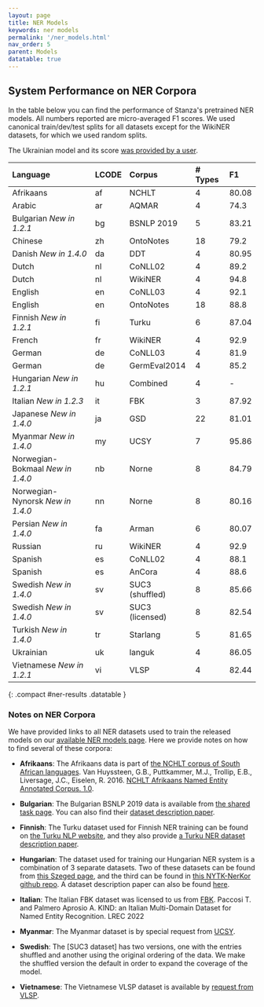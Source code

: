 ```yaml
---
layout: page
title: NER Models
keywords: ner models
permalink: '/ner_models.html'
nav_order: 5
parent: Models
datatable: true
---
```



## System Performance on NER Corpora

In the table below you can find the performance of Stanza's pretrained
NER models. All numbers reported are micro-averaged F1 scores. We used
canonical train/dev/test splits for all datasets except for the
WikiNER datasets, for which we used random splits.

The Ukrainian model and its score [was provided by a user](https://github.com/stanfordnlp/stanza/issues/319).

| Language                         | LCODE  | Corpus          | # Types   | F1 |
| :--------------------            | :----  | :-----          | :-------- | :---- |
| Afrikaans                        |   af   | NCHLT           | 4         | 80.08 |
| Arabic                           |   ar   | AQMAR           | 4         | 74.3  |
| Bulgarian *New in 1.2.1*         |   bg   | BSNLP 2019      | 5         | 83.21 |
| Chinese                          |   zh   | OntoNotes       | 18        | 79.2  |
| Danish *New in 1.4.0*            |   da   | DDT             | 4         | 80.95 |
| Dutch                            |   nl   | CoNLL02         | 4         | 89.2  |
| Dutch                            |   nl   | WikiNER         | 4         | 94.8  |
| English                          |   en   | CoNLL03         | 4         | 92.1  |
| English                          |   en   | OntoNotes       | 18        | 88.8  |
| Finnish *New in 1.2.1*           |   fi   | Turku           | 6         | 87.04 |
| French                           |   fr   | WikiNER         | 4         | 92.9  |
| German                           |   de   | CoNLL03         | 4         | 81.9  |
| German                           |   de   | GermEval2014    | 4         | 85.2  |
| Hungarian *New in 1.2.1*         |   hu   | Combined        | 4         | -     |
| Italian *New in 1.2.3*           |   it   | FBK             | 3         | 87.92 |
| Japanese *New in 1.4.0*          |   ja   | GSD             | 22        | 81.01 |
| Myanmar *New in 1.4.0*           |   my   | UCSY            | 7         | 95.86 |
| Norwegian-Bokmaal *New in 1.4.0* |   nb   | Norne           | 8         | 84.79 |
| Norwegian-Nynorsk *New in 1.4.0* |   nn   | Norne           | 8         | 80.16 |
| Persian *New in 1.4.0*           |   fa   | Arman           | 6         | 80.07 |
| Russian                          |   ru   | WikiNER         | 4         | 92.9  |
| Spanish                          |   es   | CoNLL02         | 4         | 88.1  |
| Spanish                          |   es   | AnCora          | 4         | 88.6  |
| Swedish *New in 1.4.0*           |   sv   | SUC3 (shuffled) | 8         | 85.66 |
| Swedish *New in 1.4.0*           |   sv   | SUC3 (licensed) | 8         | 82.54 |
| Turkish *New in 1.4.0*           |   tr   | Starlang        | 5         | 81.65 |
| Ukrainian                        |   uk   | languk          | 4         | 86.05 |
| Vietnamese *New in 1.2.1*        |   vi   | VLSP            | 4         | 82.44 |
{: .compact #ner-results .datatable }

### Notes on NER Corpora

We have provided links to all NER datasets used to train the released models on our [available NER models page](available_models.md#available-ner-models). Here we provide notes on how to find several of these corpora:

- **Afrikaans**: The Afrikaans data is part of [the NCHLT corpus of South African languages](https://repo.sadilar.org/handle/20.500.12185/299).  Van Huyssteen, G.B., Puttkammer, M.J., Trollip, E.B., Liversage, J.C., Eiselen, R. 2016. [NCHLT Afrikaans Named Entity Annotated Corpus. 1.0](https://hdl.handle.net/20.500.12185/299).


- **Bulgarian**: The Bulgarian BSNLP 2019 data is available from [the shared task page](http://bsnlp.cs.helsinki.fi/bsnlp-2019/shared_task.html). You can also find their [dataset description paper](https://www.aclweb.org/anthology/W19-3709/).

- **Finnish**: The Turku dataset used for Finnish NER training can be found on [the Turku NLP website](https://turkunlp.org/fin-ner.html), and they also provide [a Turku NER dataset description paper](http://www.lrec-conf.org/proceedings/lrec2020/pdf/2020.lrec-1.567.pdf).

- **Hungarian**: The dataset used for training our Hungarian NER system is a combination of 3 separate datasets. Two of these datasets can be found from [this Szeged page](https://rgai.inf.u-szeged.hu/node/130), and the third can be found in [this NYTK-NerKor github repo](https://github.com/nytud/NYTK-NerKor). A dataset description paper can also be found [here](http://www.inf.u-szeged.hu/projectdirs/hlt/papers/lrec_ne-corpus.pdf).

- **Italian**: The Italian FBK dataset was licensed to us from [FBK](https://dh.fbk.eu/).  Paccosi T. and Palmero Aprosio A.  KIND: an Italian Multi-Domain Dataset for Named Entity Recognition.  LREC 2022

- **Myanmar**: The Myanmar dataset is by special request from [UCSY](https://arxiv.org/ftp/arxiv/papers/1903/1903.04739.pdf).

- **Swedish**: The [SUC3 dataset] has two versions, one with the entries shuffled and another using the original ordering of the data.  We make the shuffled version the default in order to expand the coverage of the model.

- **Vietnamese**: The Vietnamese VLSP dataset is available by [request from VLSP](https://vlsp.org.vn/vlsp2018/eval/ner).

